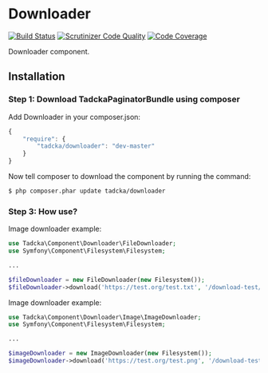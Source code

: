 Downloader
==========

[![Build Status](https://scrutinizer-ci.com/g/tadcka/Downloader/badges/build.png?b=master)](https://scrutinizer-ci.com/g/tadcka/Downloader/build-status/master)
[![Scrutinizer Code Quality](https://scrutinizer-ci.com/g/tadcka/Downloader/badges/quality-score.png?b=master)](https://scrutinizer-ci.com/g/tadcka/Downloader/?branch=master)
[![Code Coverage](https://scrutinizer-ci.com/g/tadcka/Downloader/badges/coverage.png?b=master)](https://scrutinizer-ci.com/g/tadcka/Downloader/?branch=master)

Downloader component.

## Installation

### Step 1: Download TadckaPaginatorBundle using composer

Add Downloader in your composer.json:

```js
{
    "require": {
        "tadcka/downloader": "dev-master"
    }
}
```

Now tell composer to download the component by running the command:

``` bash
$ php composer.phar update tadcka/downloader
```

### Step 3: How use?

Image downloader example:

``` php
use Tadcka\Component\Downloader\FileDownloader;
use Symfony\Component\Filesystem\Filesystem;

...

$fileDownloader = new FileDownloader(new Filesystem());
$fileDownloader->download('https://test.org/test.txt', '/download-test/');
```

Image downloader example:

``` php
use Tadcka\Component\Downloader\Image\ImageDownloader;
use Symfony\Component\Filesystem\Filesystem;

...

$imageDownloader = new ImageDownloader(new Filesystem());
$imageDownloader->download('https://test.org/test.png', '/download-test/');
```